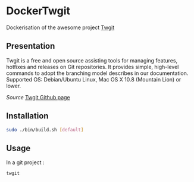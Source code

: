 DockerTwgit
===========

Dockerisation of the awesome project [Twgit](https://github.com/Twenga/twgit)

Presentation
-----------

Twgit is a free and open source assisting tools for managing features, hotfixes and releases on Git repositories. It provides simple, high-level commands to adopt the branching model describes in our documentation. Supported OS: Debian/Ubuntu Linux, Mac OS X 10.8 (Mountain Lion) or lower.

*Source* [Twgit Github page](https://github.com/Twenga/twgit)

Installation
-----------

```bash
sudo ./bin/build.sh [default]
```

Usage
-----------

In a git project :

```bash
twgit
```
